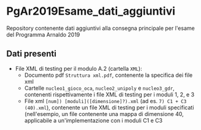 # PgAr2019Esame_dati_aggiuntivi
Repository contenente dati aggiuntivi alla consegna principale per l'esame del Programma Arnaldo 2019

## Dati presenti
- File XML di testing per il modulo A.2 (cartella ```XML```):
  - Documento pdf ```Struttura xml.pdf```, contenente la specifica dei file xml
  - Cartelle ```nucleo1_gioco_oca```, ```nucleo2_unipoly``` e ```nucleo3_gdr```, contenenti rispettivamente i file XML di testing per i moduli 1, 2, e 3
  - File xml ```[num]) [moduli]([dimensione]?).xml``` (ad es. ```7) C1 + C3 (40).xml```), contenente un file XML di testing per i moduli specificati (nell'esempio, un file contenente una mappa di dimensione 40, applicabile a un'implementazione con i moduli C1 e C3
